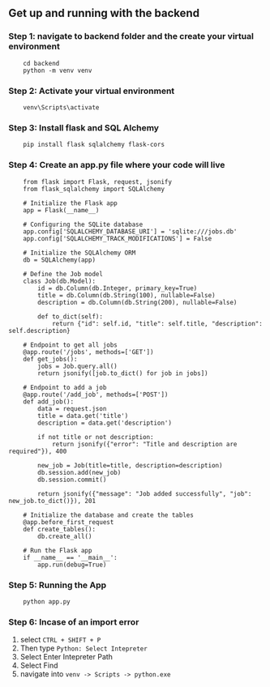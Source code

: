 ## Get up and running with the backend

### Step 1: navigate to backend folder and the create your virtual environment

```
    cd backend
    python -m venv venv
```

### Step 2: Activate your virtual environment

```
    venv\Scripts\activate
```

### Step 3: Install flask and SQL Alchemy

```
    pip install flask sqlalchemy flask-cors
```

### Step 4: Create an app.py file where your code will live

```
    from flask import Flask, request, jsonify
    from flask_sqlalchemy import SQLAlchemy

    # Initialize the Flask app
    app = Flask(__name__)

    # Configuring the SQLite database
    app.config['SQLALCHEMY_DATABASE_URI'] = 'sqlite:///jobs.db'
    app.config['SQLALCHEMY_TRACK_MODIFICATIONS'] = False

    # Initialize the SQLAlchemy ORM
    db = SQLAlchemy(app)

    # Define the Job model
    class Job(db.Model):
        id = db.Column(db.Integer, primary_key=True)
        title = db.Column(db.String(100), nullable=False)
        description = db.Column(db.String(200), nullable=False)

        def to_dict(self):
            return {"id": self.id, "title": self.title, "description": self.description}

    # Endpoint to get all jobs
    @app.route('/jobs', methods=['GET'])
    def get_jobs():
        jobs = Job.query.all()
        return jsonify([job.to_dict() for job in jobs])

    # Endpoint to add a job
    @app.route('/add_job', methods=['POST'])
    def add_job():
        data = request.json
        title = data.get('title')
        description = data.get('description')

        if not title or not description:
            return jsonify({"error": "Title and description are required"}), 400

        new_job = Job(title=title, description=description)
        db.session.add(new_job)
        db.session.commit()

        return jsonify({"message": "Job added successfully", "job": new_job.to_dict()}), 201

    # Initialize the database and create the tables
    @app.before_first_request
    def create_tables():
        db.create_all()

    # Run the Flask app
    if __name__ == '__main__':
        app.run(debug=True)
```

### Step 5: Running the App

```
    python app.py
```

### Step 6: Incase of an import error

1. select `CTRL + SHIFT + P`
2. Then type `Python: Select Intepreter`
3. Select Enter Intepreter Path
4. Select Find
5. navigate into `venv -> Scripts -> python.exe`
